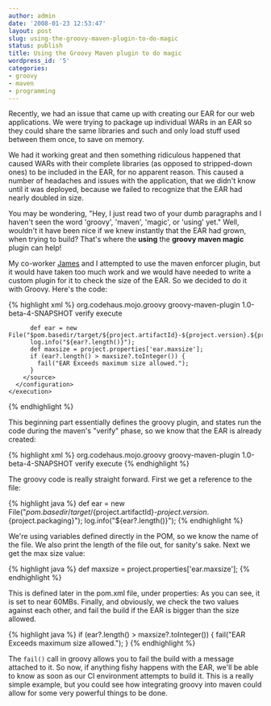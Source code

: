 ```yaml
---
author: admin
date: '2008-01-23 12:53:47'
layout: post
slug: using-the-groovy-maven-plugin-to-do-magic
status: publish
title: Using the Groovy Maven plugin to do magic
wordpress_id: '5'
categories:
- groovy
- maven
- programming
---
```


Recently, we had an issue that came up with creating our EAR for
our web applications. We were trying to package up individual WARs
in an EAR so they could share the same libraries and such and only
load stuff used between them once, to save on memory.

We had it
working great and then something ridiculous happened that caused
WARs with their complete libraries (as opposed to stripped-down
ones) to be included in the EAR, for no apparent reason. This
caused a number of headaches and issues with the application, that
we didn't know until it was deployed, because we failed to
recognize that the EAR had nearly doubled in size.

You may be
wondering, "Hey, I just read two of your dumb paragraphs and I
haven't seen the word 'groovy', 'maven', 'magic', or 'using' yet."
Well, wouldn't it have been nice if we knew instantly that the EAR
had grown, when trying to build? That's where the **using** the
**groovy maven magic** plugin can help!

My co-worker
[James](http://jlorenzen.blogspot.com/) and I attempted to use the
maven enforcer plugin, but it would have taken too much work and we
would have needed to write a custom plugin for it to check the size
of the EAR. So we decided to do it with Groovy. Here's the code:


{% highlight xml %}
<plugin>
  <groupid>org.codehaus.mojo.groovy</groupid>
  <artifactid>groovy-maven-plugin</artifactid>
  <version>1.0-beta-4-SNAPSHOT</version>
  <executions>
    <execution>
      <phase>verify</phase>
      <goals>
        <goal>execute</goal>
      </goals>
      <configuration>
        <source>
 
          def ear = new File("$pom.basedir/target/${project.artifactId}-${project.version}.${project.packaging}")
          log.info("${ear?.length()}");
          def maxsize = project.properties['ear.maxsize'];
          if (ear?.length() > maxsize?.toInteger()) {
            fail("EAR Exceeds maximum size allowed.");
          }
        </source>
      </configuration>
    </execution>
  </executions>
</plugin>
{% endhighlight %}

This beginning part essentially defines the groovy plugin, and
states run the code during the maven's "verify" phase, so we know
that the EAR is already created:
    
{% highlight xml %}
<plugin>
  <groupid>org.codehaus.mojo.groovy</groupid>
  <artifactid>groovy-maven-plugin</artifactid>
  <version>1.0-beta-4-SNAPSHOT</version>
  <executions>
    <execution>
      <phase>verify</phase>
      <goals>
        <goal>execute</goal>
      </goals>
</execution></executions></plugin>
{% endhighlight %}

The groovy code is really straight forward. First we get a
reference to the file:


{% highlight java %}
    def ear = new File("$pom.basedir/target/${project.artifactId}-${project.version}.${project.packaging}");
    log.info("${ear?.length()}");
{% endhighlight %}


We're using variables defined directly in the POM, so we know the
name of the file. We also print the length of the file out, for
sanity's sake. Next we get the max size value:

{% highlight java %}
    def maxsize = project.properties['ear.maxsize'];
{% endhighlight %}


This is defined later in the pom.xml file, under properties:
As you can see, it is set to near 60MBs. Finally, and obviously, we
check the two values against each other, and fail the build if the
EAR is bigger than the size allowed.

{% highlight java %}
    if (ear?.length() > maxsize?.toInteger()) {
      fail("EAR Exceeds maximum size allowed.");
    }
{% endhighlight %}

The `fail()` call in groovy allows you to fail the build with a
message attached to it. So now, if anything fishy happens with the
EAR, we'll be able to know as soon as our CI environment attempts
to build it. This is a really simple example, but you could see how
integrating groovy into maven could allow for some very powerful
things to be done.


